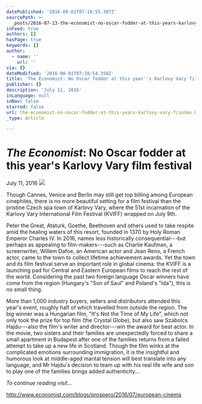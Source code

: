 ```yaml
---
datePublished: '2016-08-01T07:18:55.307Z'
sourcePath: >-
  _posts/2016-07-13-the-economist-no-oscar-fodder-at-this-years-karlovy-vary-f.md
inFeed: true
authors: []
hasPage: true
keywords: []
author:
  - name: ''
    url: ''
via: {}
dateModified: '2016-08-01T07:18:54.350Z'
title: 'The Economist: No Oscar fodder at this year''s Karlovy Vary film festival'
publisher: {}
description: 'July 11, 2016'
inLanguage: null
inNav: false
starred: false
url: the-economist-no-oscar-fodder-at-this-years-karlovy-vary-f/index.html
_type: Article

---
```

# _**The Economist**_**: No Oscar fodder at this year's Karlovy Vary film festival**

July 11, 2016
![](https://s3-us-west-2.amazonaws.com/the-grid-img/p/6a746bc4582a9485e8bba60eba5ccb16689ea338.jpg)

Though Cannes, Venice and Berlin may still get top billing among European cinephiles, there is no more beautiful setting for a film festival than the pristine Czech spa town of Karlovy Vary, where the 51st incarnation of the Karlovy Vary International Film Festival (KVIFF) wrapped on July 9th.

Peter the Great, Ataturk, Goethe, Beethoven and others used to take respite amid the healing waters of this resort, founded in 1370 by Holy Roman Emperor Charles IV. In 2016, names less historically consequential---but perhaps as appealing to film-makers---such as Charlie Kaufman, a screenwriter, Willem Dafoe, an American actor and Jean Reno, a French actor, came to the town to collect lifetime achievement awards. Yet the town and its film festival serve an important role in global cinema: the KVIFF is a launching pad for Central and Eastern European films to reach the rest of the world. Considering the past two foreign language Oscar winners have come from the region (Hungary's "Son of Saul" and Poland's "Ida"), this is no small thing.

More than 1,000 industry buyers, sellers and distributors attended this year's event, roughly half of which travelled from outside the region. The big winner was a Hungarian film, "It's Not the Time of My Life", which not only took the prize for top film (the Crystal Globe), but also saw Szabolcs Hajdu---also the film's writer and director---win the award for best actor. In the movie, two sisters and their families are unexpectedly forced to share a small apartment in Budapest after one of the families returns from a failed attempt to take up a new life in Scotland. Though the film winks at the complicated emotions surrounding immigration, it is the insightful and humorous look at middle-aged marital tension will best translate into any language, and Mr Hajdu's decision to team up with his real life wife and son to play one of the families brings added authenticity...

_To continue reading visit..._

http://www.economist.com/blogs/prospero/2016/07/european-cinema